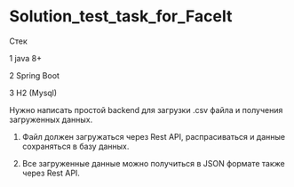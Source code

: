 # Solution_test_task_for_FaceIt
Стек

1 java 8+

2 Spring Boot

3 H2 (Mysql)

Нужно написать простой backend для загрузки .csv файла и получения загруженных данных.

1) Файл должен загружаться через Rest API, распрасиваться и данные сохраняться в базу данных.

2) Все загруженные данные можно получиться в JSON формате также через Rest API.
